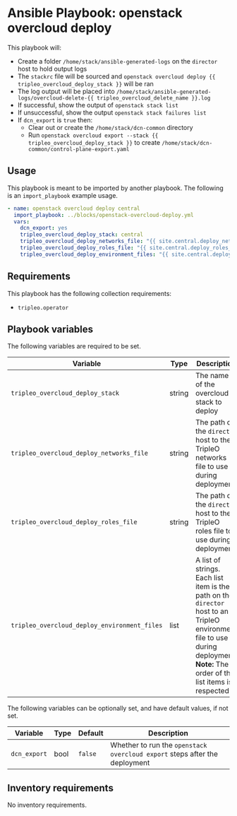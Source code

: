# Ansible Playbook: openstack overcloud deploy

This playbook will:

- Create a folder `/home/stack/ansible-generated-logs` on the `director` host to hold output logs
- The `stackrc` file will be sourced and `openstack overcloud deploy {{ tripleo_overcloud_deploy_stack }}` will be ran
- The log output will be placed into `/home/stack/ansible-generated-logs/overcloud-delete-{{ tripleo_overcloud_delete_name }}.log`
- If successful, show the output of `openstack stack list`
- If unsuccessful, show the output `openstack stack failures list`
- If `dcn_export` is `true` then:
  - Clear out or create the `/home/stack/dcn-common` directory
  - Run `openstack overcloud export --stack {{ tripleo_overcloud_deploy_stack }}` to create `/home/stack/dcn-common/control-plane-export.yaml`

## Usage

This playbook is meant to be imported by another playbook. The following is an `import_playbook` example usage.

```yml
- name: openstack overcloud deploy central
  import_playbook: ../blocks/openstack-overcloud-deploy.yml
  vars:
    dcn_export: yes
    tripleo_overcloud_deploy_stack: central
    tripleo_overcloud_deploy_networks_file: "{{ site.central.deploy_networks_file }}"
    tripleo_overcloud_deploy_roles_file: "{{ site.central.deploy_roles_file }}"
    tripleo_overcloud_deploy_environment_files: "{{ site.central.deploy_environment_files }}"
```

## Requirements

This playbook has the following collection requirements:

- `tripleo.operator`

## Playbook variables

The following variables are required to be set.

| Variable | Type | Description |
| -------- | ---- | ----------- |
| `tripleo_overcloud_deploy_stack` | string | The name of the overcloud stack to deploy
| `tripleo_overcloud_deploy_networks_file` | string | The path on the `director` host to the TripleO networks file to use during deployment
| `tripleo_overcloud_deploy_roles_file` | string | The path on the `director` host to the TripleO roles file to use during deployment
| `tripleo_overcloud_deploy_environment_files` | list | A list of strings. Each list item is the path on the `director` host to an TripleO environment file to use during deployment. **Note:** The order of the list items is respected

The following variables can be optionally set, and have default values, if not set.

| Variable | Type | Default | Description |
| -------- | ---- | ------- | ----------- |
| `dcn_export` | bool | `false` | Whether to run the `openstack overcloud export` steps after the deployment

## Inventory requirements

No inventory requirements.
